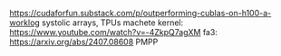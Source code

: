 https://cudaforfun.substack.com/p/outperforming-cublas-on-h100-a-worklog
systolic arrays, TPUs
machete kernel: https://www.youtube.com/watch?v=-4ZkpQ7agXM
fa3: https://arxiv.org/abs/2407.08608
PMPP